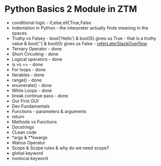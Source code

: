 # Python Basics 2 Module in ZTM

- conditional logic - if,else,elif,True,False
- Indentation in Python - the interpreter actually finds meaning in the spaces.
- Truthy vs Falsey - bool('Hello') & bool(5) gives us True - that is a truthy value & bool('') & bool(0) gives us
  False - [referLaterStackOverflow](https://stackoverflow.com/questions/39983695/what-is-truthy-and-falsy-how-is-it-different-from-true-and-false)
- Ternary Operator - done
- Short Circuiting - done
- Logical operators - done
- is vs == - done
- For loops - done
- Iterables - done
- range() - done
- enumerate() - done
- While Loops - done
- break continue pass - done
- Our First GUI
- Dev Fundamentals
- Functions - parameters & arguments
- return
- Methods vs Functions
- Docstrings
- CLean code
- \*args & \*\*kwargs
- Walrus Operator
- Scope & Scope rules & why do we need scope?
- global keyword
- nonlocal keyword
